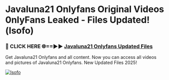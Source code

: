 # Javaluna21 Onlyfans Original Videos 0nlyFans Leaked - Files Updated! (lsofo)

<h3>🔴 CLICK HERE 🌐==►► <a href="https://tinyurl.com/ehrbuxhb" rel="nofollow">Javaluna21 Onlyfans Updated Files</a></h3>

Get Javaluna21 Onlyfans and all content. Now you can access all videos and pictures of Javaluna21 Onlyfans. New Updated Files 2025!

[![lsofo](https://i.imgur.com/lVYEuWS.gif)](https://tinyurl.com/ehrbuxhb)
